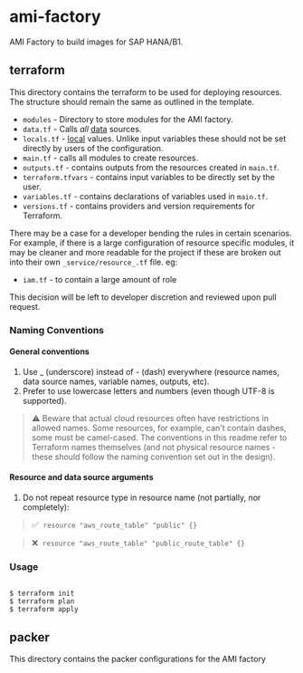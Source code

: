 # ami-factory
<!-- AMI Factory to build images for WIN 2K19.
AMI Factory to build images for WIN 2K19 SQL CORE. -->
AMI Factory to build images for SAP HANA/B1.

## terraform

This directory contains the terraform to be used for deploying resources. The structure should remain the same as outlined in the template.

* `modules` - Directory to store modules for the AMI factory.
* `data.tf` - Calls _all_ [data](https://www.terraform.io/language/data-sources) sources.
* `locals.tf` - [local](https://www.terraform.io/language/values/locals) values. Unlike input variables these should not be set directly by users of the configuration.
* `main.tf` - calls all modules to create resources.
* `outputs.tf` - contains outputs from the resources created in `main.tf`.
* `terraform.tfvars` - contains input variables to be directly set by the user.
* `variables.tf` - contains declarations of variables used in `main.tf`.
* `versions.tf` - contains providers and version requirements for Terraform.

There may be a case for a developer bending the rules in certain scenarios. For example, if there is a large configuration of resource specific modules, it may be cleaner and more readable for the project if these are broken out into their own `_service/resource_.tf` file. eg: 

* `iam.tf` - to contain a large amount of role

This decision will be left to developer discretion and reviewed upon pull request.

### Naming Conventions

#### General conventions

1. Use _ (underscore) instead of - (dash) everywhere (resource names, data source names, variable names, outputs, etc).
2. Prefer to use lowercase letters and numbers (even though UTF-8 is supported).

> ⚠️ Beware that actual cloud resources often have restrictions in allowed names. Some resources, for example, can't contain dashes, some must be camel-cased. The conventions in this readme refer to Terraform names themselves (and not physical resource names - these should follow the naming convention set out in the design).

#### Resource and data source arguments

1. Do not repeat resource type in resource name (not partially, nor completely):

> ✅ &nbsp;`resource "aws_route_table" "public" {}`

> ❌ &nbsp;`resource "aws_route_table" "public_route_table" {}`

### Usage

```

$ terraform init
$ terraform plan
$ terraform apply

```

## packer

This directory contains the packer configurations for the AMI factory